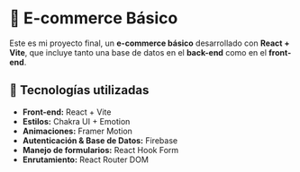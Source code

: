 # 🛒 E-commerce Básico

Este es mi proyecto final, un **e-commerce básico** desarrollado con **React + Vite**, que incluye tanto una base de datos en el **back-end** como en el **front-end**.  

## 🚀 Tecnologías utilizadas

- **Front-end:** React + Vite  
- **Estilos:** Chakra UI + Emotion  
- **Animaciones:** Framer Motion  
- **Autenticación & Base de Datos:** Firebase  
- **Manejo de formularios:** React Hook Form  
- **Enrutamiento:** React Router DOM  

